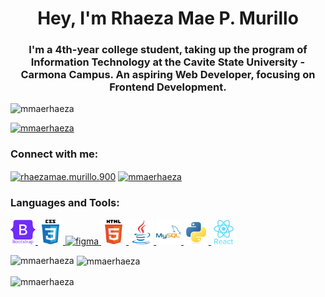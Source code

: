 <h1 align="center">Hey, I'm Rhaeza Mae P. Murillo</h1>
<h3 align="center">I'm a 4th-year college student, taking up the program of Information Technology at the Cavite State University - Carmona Campus. An aspiring Web Developer, focusing on Frontend Development.</h3>

<p align="left"> <img src="https://komarev.com/ghpvc/?username=mmaerhaeza&label=Profile%20views&color=0e75b6&style=flat" alt="mmaerhaeza" /> </p>

<p align="left"> <a href="https://github.com/ryo-ma/github-profile-trophy"><img src="https://github-profile-trophy.vercel.app/?username=mmaerhaeza" alt="mmaerhaeza" /></a> </p>

<h3 align="left">Connect with me:</h3>
<p align="left">
<a href="https://fb.com/rhaezamae.murillo.900" target="blank"><img align="center" src="https://raw.githubusercontent.com/rahuldkjain/github-profile-readme-generator/master/src/images/icons/Social/facebook.svg" alt="rhaezamae.murillo.900" height="30" width="40" /></a>
<a href="https://instagram.com/mmaerhaeza" target="blank"><img align="center" src="https://raw.githubusercontent.com/rahuldkjain/github-profile-readme-generator/master/src/images/icons/Social/instagram.svg" alt="mmaerhaeza" height="30" width="40" /></a>
</p>

<h3 align="left">Languages and Tools:</h3>
<p align="left"> <a href="https://getbootstrap.com" target="_blank" rel="noreferrer"> <img src="https://raw.githubusercontent.com/devicons/devicon/master/icons/bootstrap/bootstrap-plain-wordmark.svg" alt="bootstrap" width="40" height="40"/> </a> <a href="https://www.w3schools.com/css/" target="_blank" rel="noreferrer"> <img src="https://raw.githubusercontent.com/devicons/devicon/master/icons/css3/css3-original-wordmark.svg" alt="css3" width="40" height="40"/> </a> <a href="https://www.figma.com/" target="_blank" rel="noreferrer"> <img src="https://www.vectorlogo.zone/logos/figma/figma-icon.svg" alt="figma" width="40" height="40"/> </a> <a href="https://www.w3.org/html/" target="_blank" rel="noreferrer"> <img src="https://raw.githubusercontent.com/devicons/devicon/master/icons/html5/html5-original-wordmark.svg" alt="html5" width="40" height="40"/> </a> <a href="https://www.java.com" target="_blank" rel="noreferrer"> <img src="https://raw.githubusercontent.com/devicons/devicon/master/icons/java/java-original.svg" alt="java" width="40" height="40"/> </a> <a href="https://www.mysql.com/" target="_blank" rel="noreferrer"> <img src="https://raw.githubusercontent.com/devicons/devicon/master/icons/mysql/mysql-original-wordmark.svg" alt="mysql" width="40" height="40"/> </a> <a href="https://www.python.org" target="_blank" rel="noreferrer"> <img src="https://raw.githubusercontent.com/devicons/devicon/master/icons/python/python-original.svg" alt="python" width="40" height="40"/> </a> <a href="https://reactjs.org/" target="_blank" rel="noreferrer"> <img src="https://raw.githubusercontent.com/devicons/devicon/master/icons/react/react-original-wordmark.svg" alt="react" width="40" height="40"/> </a> </p>

<p><img align="left" src="https://github-readme-stats.vercel.app/api/top-langs?username=mmaerhaeza&show_icons=true&locale=en&layout=compact" alt="mmaerhaeza" /></p>

<p>&nbsp;<img align="center" src="https://github-readme-stats.vercel.app/api?username=mmaerhaeza&show_icons=true&locale=en" alt="mmaerhaeza" /></p>

<p><img align="center" src="https://github-readme-streak-stats.herokuapp.com/?user=mmaerhaeza&" alt="mmaerhaeza" /></p>
